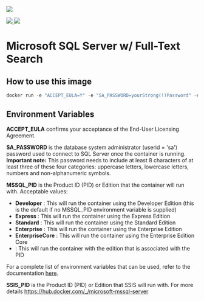 [![](http://dockeri.co/image/cilerler/mssql-server-linux)](https://hub.docker.com/r/cilerler/mssql-server-linux)

<!-- ![](https://img.shields.io/badge/docker-cilerler%2Fmssql--server--linux-blue.svg?logo=docker) -->
[![](https://images.microbadger.com/badges/version/cilerler/mssql-server-linux:2019-CU14-ubuntu-16.04.svg) ![](https://images.microbadger.com/badges/image/cilerler/mssql-server-linux.svg)](https://microbadger.com/images/cilerler/mssql-server-linux "inspect on microbadger.com")


# Microsoft SQL Server w/ Full-Text Search

## How to use this image

```powershell
docker run -e "ACCEPT_EULA=Y" -e "SA_PASSWORD=yourStrong(!)Password" -e "MSSQL_AGENT_ENABLED=true" -e "MSSQL_ENABLE_HADR=0" -p 1433:1433 -d cilerler/mssql-server-linux:latest
```

## Environment Variables

**ACCEPT_EULA** confirms your acceptance of the End-User Licensing Agreement.

**SA_PASSWORD** is the database system administrator (userid = 'sa') password used to connect to SQL Server once the container is running. **Important note:** This password needs to include at least 8 characters of at least three of these four categories: uppercase letters, lowercase letters, numbers and non-alphanumeric symbols.

**MSSQL_PID** is the Product ID (PID) or Edition that the container will run with. Acceptable values:

- **Developer** : This will run the container using the Developer Edition (this is the default if no MSSQL_PID environment variable is supplied)
- **Express** : This will run the container using the Express Edition
- **Standard** : This will run the container using the Standard Edition
- **Enterprise** : This will run the container using the Enterprise Edition
- **EnterpriseCore** : This will run the container using the Enterprise Edition Core
- **<valid product id>** : This will run the container with the edition that is associated with the PID

For a complete list of environment variables that can be used, refer to the documentation [here](https://docs.microsoft.com/en-us/sql/linux/quickstart-install-connect-docker).

**SSIS_PID** is the Product ID (PID) or Edition that SSIS will run with.
For more details https://hub.docker.com/_/microsoft-mssql-server

